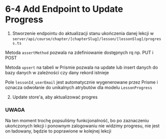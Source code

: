 # 6-4 Add Endpoint to Update Progress

1. Stworzenie endpointu do aktualizacji stanu ukończenia danej lekcji w `server/api/course/chapter/[chapterSlug]/lesson/[lessonSlug]/progress.ts`

Metoda `assertMethod` pozwala na zdefiniowanie dostępnych rq np. PUT i POST

Metoda `upsert` na tabeli w Prismie pozwala na update lub insert danych do bazy danych w zależności czy dany rekord istnieje

Pole `lessonId_userEmail` jest automatycznie wygenerowane przez Prisme i oznacza odwołanie do unikalnych atrybutów dla modelu `LessonProgress`

2. Update store'a, aby aktualizować progres

### UWAGA
Na ten moment trochę popsuliśmy funkcjonalność, bo po zaznaczeniu ukończonych lekcji i ponownym zalogowaniu nie widzimy progresu, nie jest on ładowany, będzie to poprawione w kolejnej lekcji

